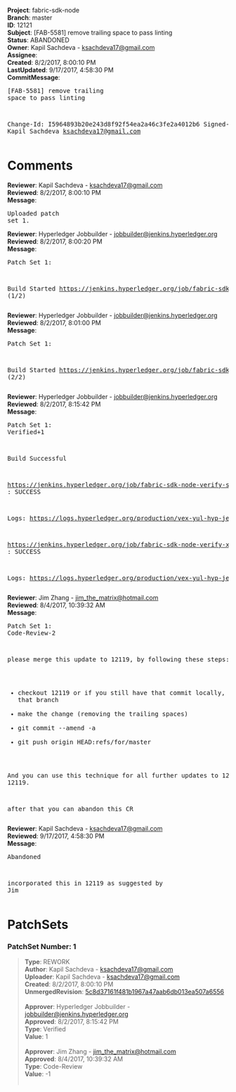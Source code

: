 <strong>Project</strong>: fabric-sdk-node<br><strong>Branch</strong>: master<br><strong>ID</strong>: 12121<br><strong>Subject</strong>: [FAB-5581] remove trailing space to pass linting<br><strong>Status</strong>: ABANDONED<br><strong>Owner</strong>: Kapil Sachdeva - ksachdeva17@gmail.com<br><strong>Assignee</strong>:<br><strong>Created</strong>: 8/2/2017, 8:00:10 PM<br><strong>LastUpdated</strong>: 9/17/2017, 4:58:30 PM<br><strong>CommitMessage</strong>:<br><pre>[FAB-5581] remove trailing space to pass linting

Change-Id: I5964893b20e243d8f92f54ea2a46c3fe2a4012b6
Signed-off-by: Kapil Sachdeva <ksachdeva17@gmail.com>
</pre><h1>Comments</h1><strong>Reviewer</strong>: Kapil Sachdeva - ksachdeva17@gmail.com<br><strong>Reviewed</strong>: 8/2/2017, 8:00:10 PM<br><strong>Message</strong>: <pre>Uploaded patch set 1.</pre><strong>Reviewer</strong>: Hyperledger Jobbuilder - jobbuilder@jenkins.hyperledger.org<br><strong>Reviewed</strong>: 8/2/2017, 8:00:20 PM<br><strong>Message</strong>: <pre>Patch Set 1:

Build Started https://jenkins.hyperledger.org/job/fabric-sdk-node-verify-s390x/785/ (1/2)</pre><strong>Reviewer</strong>: Hyperledger Jobbuilder - jobbuilder@jenkins.hyperledger.org<br><strong>Reviewed</strong>: 8/2/2017, 8:01:00 PM<br><strong>Message</strong>: <pre>Patch Set 1:

Build Started https://jenkins.hyperledger.org/job/fabric-sdk-node-verify-x86_64/1317/ (2/2)</pre><strong>Reviewer</strong>: Hyperledger Jobbuilder - jobbuilder@jenkins.hyperledger.org<br><strong>Reviewed</strong>: 8/2/2017, 8:15:42 PM<br><strong>Message</strong>: <pre>Patch Set 1: Verified+1

Build Successful 

https://jenkins.hyperledger.org/job/fabric-sdk-node-verify-s390x/785/ : SUCCESS

Logs: https://logs.hyperledger.org/production/vex-yul-hyp-jenkins-1/fabric-sdk-node-verify-s390x/785

https://jenkins.hyperledger.org/job/fabric-sdk-node-verify-x86_64/1317/ : SUCCESS

Logs: https://logs.hyperledger.org/production/vex-yul-hyp-jenkins-1/fabric-sdk-node-verify-x86_64/1317</pre><strong>Reviewer</strong>: Jim Zhang - jim_the_matrix@hotmail.com<br><strong>Reviewed</strong>: 8/4/2017, 10:39:32 AM<br><strong>Message</strong>: <pre>Patch Set 1: Code-Review-2

please merge this update to 12119, by following these steps:
- checkout 12119 or if you still have that commit locally, switch to that branch
- make the change (removing the trailing spaces)
- git commit --amend -a
- git push origin HEAD:refs/for/master

And you can use this technique for all further updates to 12113 and 12119.

after that you can abandon this CR</pre><strong>Reviewer</strong>: Kapil Sachdeva - ksachdeva17@gmail.com<br><strong>Reviewed</strong>: 9/17/2017, 4:58:30 PM<br><strong>Message</strong>: <pre>Abandoned

incorporated this in 12119 as suggested by Jim</pre><h1>PatchSets</h1><h3>PatchSet Number: 1</h3><blockquote><strong>Type</strong>: REWORK<br><strong>Author</strong>: Kapil Sachdeva - ksachdeva17@gmail.com<br><strong>Uploader</strong>: Kapil Sachdeva - ksachdeva17@gmail.com<br><strong>Created</strong>: 8/2/2017, 8:00:10 PM<br><strong>UnmergedRevision</strong>: [5c8d37161f481b1967a47aab6db013ea507a6556](https://github.com/hyperledger-gerrit-archive/fabric-sdk-node/commit/5c8d37161f481b1967a47aab6db013ea507a6556)<br><br><strong>Approver</strong>: Hyperledger Jobbuilder - jobbuilder@jenkins.hyperledger.org<br><strong>Approved</strong>: 8/2/2017, 8:15:42 PM<br><strong>Type</strong>: Verified<br><strong>Value</strong>: 1<br><br><strong>Approver</strong>: Jim Zhang - jim_the_matrix@hotmail.com<br><strong>Approved</strong>: 8/4/2017, 10:39:32 AM<br><strong>Type</strong>: Code-Review<br><strong>Value</strong>: -1<br><br></blockquote>